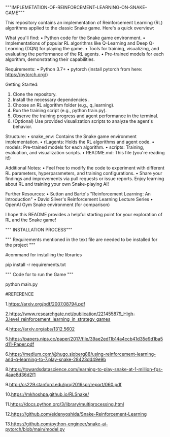 """IMPLEMETATION-OF-REINFORCEMENT-LEARNING-ON-SNAKE-GAME"""

This repository contains an implementation of Reinforcement Learning (RL) algorithms applied to the classic Snake game. Here's a quick overview:

What you'll find:
•	Python code for the Snake game environment.
•	Implementations of popular RL algorithms like Q-Learning and Deep Q-Learning (DQN) for playing the game.
•	Tools for training, visualizing, and evaluating the performance of the RL agents.
•	Pre-trained models for each algorithm, demonstrating their capabilities.

Requirements:
•	Python 3.7+
•	pytorch (install pytorch from here: https://pytorch.org/) 

Getting Started:
1.	Clone the repository.
2.	Install the necessary dependencies .
3.	Choose an RL algorithm folder (e.g., q_learning).
4.	Run the training script (e.g., python train.py).
5.	Observe the training progress and agent performance in the terminal.
6.	(Optional) Use provided visualization scripts to analyze the agent's behavior.
   
Structure:
•	snake_env: Contains the Snake game environment implementation.
•	rl_agents: Holds the RL algorithms and agent code.
•	models: Pre-trained models for each algorithm.
•	scripts: Training, evaluation, and visualization scripts.
•	README.md: This file (you're reading it!)


Additional Notes:
•	Feel free to modify the code to experiment with different RL parameters, hyperparameters, and training configurations.
•	Share your findings and improvements via pull requests or issue reports.
Enjoy learning about RL and training your own Snake-playing AI!

Further Resources:
•	Sutton and Barto's "Reinforcement Learning: An Introduction"
•	David Silver's Reinforcement Learning Lecture Series
•	OpenAI Gym Snake environment (for comparison)

I hope this README provides a helpful starting point for your exploration of RL and the Snake game!


""" INSTALLATION PROCESS"""


""" Requirements mentioned in the text file are needed to be installed for the project """ 

#command for installing the libraries

pip install -r requirements.txt

""" Code for to run the Game """

python main.py


#REFERENCE

1.https://arxiv.org/pdf/2007.08794.pdf

2.https://www.researchgate.net/publication/221455879_High-3.level_reinforcement_learning_in_strategy_games

4.https://arxiv.org/abs/1312.5602

5.https://papers.nips.cc/paper/2017/file/39ae2ed11b14a4ccb41d35e9d1ba5d11-Paper.pdf

6.https://medium.com/@hugo.sjoberg88/using-reinforcement-learning-and-q-learning-to-7.play-snake-28423dd49e9b

8.https://towardsdatascience.com/learning-to-play-snake-at-1-million-fps-4aae8d36d2f1

9.http://cs229.stanford.edu/proj2016spr/report/060.pdf

10.https://mkhoshpa.github.io/RLSnake/

11.https://docs.python.org/3/library/multiprocessing.html

12.https://github.com/eidenyoshida/Snake-Reinforcement-Learning

13.https://github.com/python-engineer/snake-ai-pytorch/blob/main/model.py
